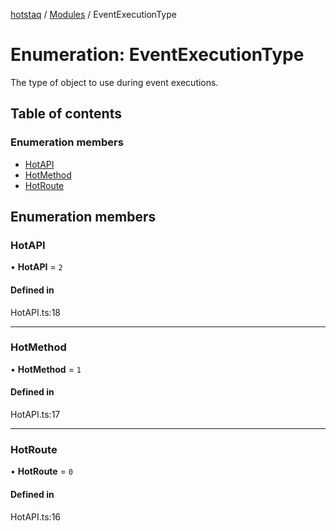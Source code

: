 [hotstaq](../README.md) / [Modules](../modules.md) / EventExecutionType

# Enumeration: EventExecutionType

The type of object to use during event executions.

## Table of contents

### Enumeration members

- [HotAPI](EventExecutionType.md#hotapi)
- [HotMethod](EventExecutionType.md#hotmethod)
- [HotRoute](EventExecutionType.md#hotroute)

## Enumeration members

### HotAPI

• **HotAPI** = `2`

#### Defined in

HotAPI.ts:18

___

### HotMethod

• **HotMethod** = `1`

#### Defined in

HotAPI.ts:17

___

### HotRoute

• **HotRoute** = `0`

#### Defined in

HotAPI.ts:16
